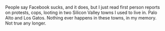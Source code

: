 People say Facebook sucks, and it does, but I just read first person reports on protests, cops, looting in two Silicon Valley towns I used to live in. Palo Alto and Los Gatos. Nothing ever happens in these towns, in my memory. Not true any longer.
